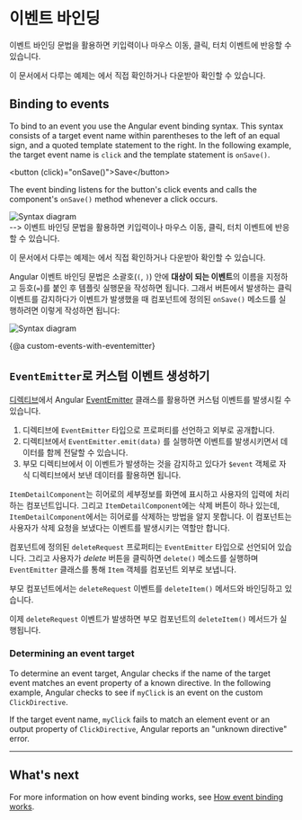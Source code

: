 <!--
# Event binding
-->
# 이벤트 바인딩

<!--
Event binding allows you to listen for and respond to user actions such as keystrokes, mouse movements, clicks, and touches.

<div class="alert is-helpful">

See the <live-example></live-example> for a working example containing the code snippets in this guide.

</div>
-->
이벤트 바인딩 문법을 활용하면 키입력이나 마우스 이동, 클릭, 터치 이벤트에 반응할 수 있습니다.

<div class="alert is-helpful">

이 문서에서 다루는 예제는 <live-example></live-example>에서 직접 확인하거나 다운받아 확인할 수 있습니다.

</div>


## Binding to events

To bind to an event you use the Angular event binding syntax.
This syntax consists of a target event name within parentheses to the left of an equal sign, and a quoted template statement to the right.
In the following example, the target event name is `click` and the template statement is `onSave()`.

<code-example language="html" header="Event binding syntax">
&lt;button (click)="onSave()"&gt;Save&lt;/button&gt;
</code-example>

The event binding listens for the button's click events and calls the component's `onSave()` method whenever a click occurs.

<div class="lightbox">
  <img src='generated/images/guide/template-syntax/syntax-diagram.svg' alt="Syntax diagram">
</div>
-->
이벤트 바인딩 문법을 활용하면 키입력이나 마우스 이동, 클릭, 터치 이벤트에 반응할 수 있습니다.

<div class="alert is-helpful">

이 문서에서 다루는 예제는 <live-example></live-example>에서 직접 확인하거나 다운받아 확인할 수 있습니다.

</div>

Angular 이벤트 바인딩 문법은 소괄호(`(`, `)`) 안에 **대상이 되는 이벤트**의 이름을 지정하고 등호(`=`)를 붙인 후 템플릿 실행문을 작성하면 됩니다.
그래서 버튼에서 발생하는 클릭 이벤트를 감지하다가 이벤트가 발생했을 때 컴포넌트에 정의된 `onSave()` 메소드를 실행하려면 이렇게 작성하면 됩니다:

<div class="lightbox">
  <img src='generated/images/guide/template-syntax/syntax-diagram.svg' alt="Syntax diagram">
</div>


{@a custom-events-with-eventemitter}

<!--
## Custom events with `EventEmitter`
-->
## `EventEmitter`로 커스텀 이벤트 생성하기

<!--
[Directives](guide/built-in-directives) typically raise custom events with an Angular [EventEmitter](api/core/EventEmitter) as follows.

1. The directive creates an `EventEmitter` and exposes it as a property.
1. The directive then calls `EventEmitter.emit(data)` to emit an event, passing in message data, which can be anything.
1. Parent directives listen for the event by binding to this property and accessing the data through the `$event` object.

Consider an `ItemDetailComponent` that presents item information and responds to user actions.
Although the `ItemDetailComponent` has a delete button, it doesn't contain the functionality to delete the hero.
It can only raise an event reporting the user's delete request.


<code-example path="event-binding/src/app/item-detail/item-detail.component.html" header="src/app/item-detail/item-detail.component.html (template)" region="line-through"></code-example>

The component defines a `deleteRequest` property that returns an `EventEmitter`.
When the user clicks **Delete**, the component invokes the `delete()` method, telling the `EventEmitter` to emit an `Item` object.

<code-example path="event-binding/src/app/item-detail/item-detail.component.ts" header="src/app/item-detail/item-detail.component.ts (deleteRequest)" region="deleteRequest"></code-example>

The hosting parent component binds to the `deleteRequest` event of the `ItemDetailComponent` as follows.

<code-example path="event-binding/src/app/app.component.html" header="src/app/app.component.html (event-binding-to-component)" region="event-binding-to-component"></code-example>

When the `deleteRequest` event fires, Angular calls the parent component's `deleteItem()` method with the item.
-->
[디렉티브](guide/built-in-directives)에서 Angular [EventEmitter](api/core/EventEmitter) 클래스를 활용하면 커스텀 이벤트를 발생시킬 수 있습니다.

1. 디렉티브에 `EventEmitter` 타입으로 프로퍼티를 선언하고 외부로 공개합니다.
1. 디렉티브에서 `EventEmitter.emit(data)` 를 실행하면 이벤트를 발생시키면서 데이터를 함께 전달할 수 있습니다.
1. 부모 디렉티브에서 이 이벤트가 발생하는 것을 감지하고 있다가 `$event` 객체로 자식 디렉티브에서 보낸 데이터를 활용하면 됩니다.

`ItemDetailComponent`는 히어로의 세부정보를 화면에 표시하고 사용자의 입력에 처리하는 컴포넌트입니다.
그리고 `ItemDetailComponent`에는 삭제 버튼이 하나 있는데, `ItemDetailComponent`에서는 히어로를 삭제하는 방법을 알지 못합니다.
이 컴포넌트는 사용자가 삭제 요청을 보냈다는 이벤트를 발생시키는 역할만 합니다.


<code-example path="event-binding/src/app/item-detail/item-detail.component.html" header="src/app/item-detail/item-detail.component.html (템플릿)" region="line-through"></code-example>

컴포넌트에 정의된 `deleteRequest` 프로퍼티는 `EventEmitter` 타입으로 선언되어 있습니다.
그리고 사용자가 *delete* 버튼을 클릭하면 `delete()` 메소드를 실행하며 `EventEmitter` 클래스를 통해 `Item` 객체를 컴포넌트 외부로 보냅니다.

<code-example path="event-binding/src/app/item-detail/item-detail.component.ts" header="src/app/item-detail/item-detail.component.ts (deleteRequest())" region="deleteRequest"></code-example>

부모 컴포넌트에서는 `deleteRequest` 이벤트를 `deleteItem()` 메서드와 바인딩하고 있습니다.

<code-example path="event-binding/src/app/app.component.html" header="src/app/app.component.html (event-binding-to-component)" region="event-binding-to-component"></code-example>

이제 `deleteRequest` 이벤트가 발생하면 부모 컴포넌트의 `deleteItem()` 메서드가 실행됩니다.


### Determining an event target

To determine an event target, Angular checks if the name of the target event matches an event property of a known directive.
In the following example, Angular checks to see if `myClick` is an event on the custom `ClickDirective`.

<code-example path="event-binding/src/app/app.component.html" region="custom-directive" header="src/app/app.component.html"></code-example>

If the target event name, `myClick` fails to match an element event or an output property of `ClickDirective`, Angular reports an "unknown directive" error.

<hr />

## What's next

For more information on how event binding works, see [How event binding works](guide/event-binding-concepts).
